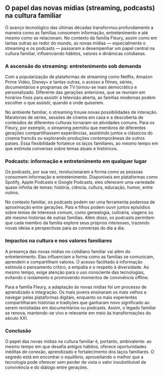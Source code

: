 
## O papel das novas mídias (streaming, podcasts) na cultura familiar

O avanço tecnológico das últimas décadas transformou profundamente a maneira como as famílias consomem informação, entretenimento e até mesmo como se relacionam. No contexto da família Fleury, assim como em tantas outras ao redor do mundo, as novas mídias — especialmente o streaming e os podcasts — passaram a desempenhar um papel central na cultura familiar, influenciando hábitos, valores e dinâmicas cotidianas.

### A ascensão do streaming: entretenimento sob demanda

Com a popularização de plataformas de streaming como Netflix, Amazon Prime Video, Disney+ e tantas outras, o acesso a filmes, séries, documentários e programas de TV tornou-se mais democrático e personalizado. Diferente das gerações anteriores, que se reuniam em horários fixos para assistir à televisão aberta, as famílias modernas podem escolher o que assistir, quando e onde quiserem.

No ambiente familiar, o streaming trouxe novas possibilidades de interação. Maratonas de séries, sessões de cinema em casa e a descoberta de conteúdos de diferentes culturas tornaram-se atividades comuns. Para os Fleury, por exemplo, o streaming permitiu que membros de diferentes gerações compartilhassem experiências, assistindo juntos a clássicos do cinema francês ou explorando produções contemporâneas de outros países. Essa flexibilidade fortalece os laços familiares, ao mesmo tempo em que estimula conversas sobre temas atuais e históricos.

### Podcasts: informação e entretenimento em qualquer lugar

Os podcasts, por sua vez, revolucionaram a forma como as pessoas consomem informação e entretenimento. Disponíveis em plataformas como Spotify, Apple Podcasts e Google Podcasts, eles oferecem uma variedade quase infinita de temas: história, ciência, cultura, educação, humor, entre outros.

No contexto familiar, os podcasts podem ser uma ferramenta poderosa de aproximação entre gerações. Pais e filhos podem ouvir juntos episódios sobre temas de interesse comum, como genealogia, culinária, viagens ou até mesmo histórias de outras famílias. Além disso, os podcasts permitem que cada membro da família explore seus próprios interesses, trazendo novas ideias e perspectivas para as conversas do dia a dia.

### Impactos na cultura e nos valores familiares

A presença das novas mídias no cotidiano familiar vai além do entretenimento. Elas influenciam a forma como as famílias se comunicam, aprendem e compartilham valores. O acesso facilitado à informação estimula o pensamento crítico, a empatia e o respeito à diversidade. Ao mesmo tempo, exige atenção para o uso consciente das tecnologias, evitando o isolamento e promovendo momentos de convivência offline.

Para a família Fleury, a adaptação às novas mídias foi um processo de aprendizado e integração. Os mais jovens ensinaram os mais velhos a navegar pelas plataformas digitais, enquanto os mais experientes compartilharam histórias e tradições que ganharam novo significado ao serem revisitadas em documentários ou podcasts. Assim, o legado familiar se renova, mantendo-se vivo e relevante em meio às transformações do século XXI.

### Conclusão

O papel das novas mídias na cultura familiar é, portanto, ambivalente: ao mesmo tempo em que desafia antigos hábitos, oferece oportunidades inéditas de conexão, aprendizado e fortalecimento dos laços familiares. O segredo está em encontrar o equilíbrio, aproveitando o melhor que a tecnologia pode oferecer sem perder de vista o valor insubstituível da convivência e do diálogo entre gerações.
```
